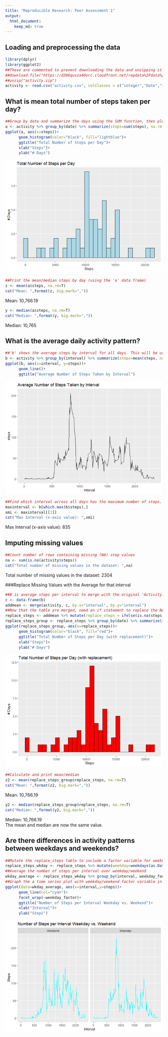 ```yaml
---
title: "Reproducible Research: Peer Assessment 1"
output: 
  html_document:
    keep_md: true
---
```



## Loading and preprocessing the data

```r
library(dplyr)
library(ggplot2)
##These are commented to prevent downloading the data and unzipping it every time you run the code.
##download.file("https://d396qusza40orc.cloudfront.net/repdata%2Fdata%2Factivity.zip", destfile = "activity.zip")
##unzip("activity.zip")
activity <- read.csv("activity.csv", colClasses = c("integer","Date","integer"))
```

## What is mean total number of steps taken per day?

```r
##Group by date and summarize the days using the SUM function, then plot in histogram
a <- activity %>% group_by(date) %>% summarize(steps=sum(steps), na.rm = TRUE)
ggplot(a, aes(x=steps))+
      geom_histogram(color="black", fill="lightblue")+
      ggtitle("Total Number of Steps per Day")+
      xlab("Steps")+
      ylab("# Days")
```

![](PA1_template_files/figure-html/unnamed-chunk-2-1.png)<!-- -->


```r
##Print the mean/median steps by day (using the 'a' data frame)
z <- mean(a$steps, na.rm=T)
cat("Mean: ",format(z, big.mark=","))  
```

Mean:  10,766.19

```r
y <- median(a$steps, na.rm=T)
cat("Median: ",format(y, big.mark=","))
```

Median:  10,765

## What is the average daily activity pattern?

```r
##'b' shows the average steps by interval for all days. This will be used later on.
b <- activity %>% group_by(interval) %>% summarize(steps=mean(steps, na.rm=TRUE))
ggplot(b, aes(x=interval, y=steps))+
      geom_line()+
      ggtitle("Average Number of Steps Taken by Interval")
```

![](PA1_template_files/figure-html/unnamed-chunk-4-1.png)<!-- -->


```r
##Find which interval across all days has the maximum number of steps.
maxinterval <- b[which.max(b$steps),]
xmi <- maxinterval[[1]]
cat("Max Interval (x-axis value): ",xmi)
```

Max Interval (x-axis value):  835

## Imputing missing values

```r
##Count number of rows containing missing (NA) step values
na <- sum(is.na(activity$steps))
cat("Total number of missing values in the dataset: ",na)
```

Total number of missing values in the dataset:  2304

###Replace Missing Values with the Average for that interval

```r
##B is average steps per interval to merge with the original 'Activity' table
c <- data.frame(b)
addmean <- merge(activity, c, by.x="interval", by.y="interval")
##Now that the table are merged, need an if statement to replace the NA values with the mean of that interval.
replace_steps <- addmean %>% mutate(replace_steps = ifelse(is.na(steps.x),steps.y,steps.x))
replace_steps_group <- replace_steps %>% group_by(date) %>% summarize(replace_steps=sum(replace_steps, na.rm=TRUE))
ggplot(replace_steps_group, aes(x=replace_steps))+
      geom_histogram(color="black", fill="red")+
      ggtitle("Total Number of Steps per Day (with replacement)")+
      xlab("Steps")+
      ylab("# Days")
```

![](PA1_template_files/figure-html/unnamed-chunk-7-1.png)<!-- -->


```r
##Calculate and print mean/median
z2 <- mean(replace_steps_group$replace_steps, na.rm=T)
cat("Mean: ",format(z2, big.mark=","))  
```

Mean:  10,766.19

```r
y2 <- median(replace_steps_group$replace_steps, na.rm=T)
cat("Median: ",format(y2, big.mark=","))
```

Median:  10,766.19
\
The mean and median are now the same value.


## Are there differences in activity patterns between weekdays and weekends?

```r
##Mutate the replace_steps table to include a factor variable for weekday vs. weekend
replace_steps_wkday <- replace_steps %>% mutate(weekday=weekdays(as.Date(date)), weekday_factor=factor(weekday %in% c("Saturday","Sunday"), levels=c(TRUE,FALSE), labels=c("Weekend","Weekday")))
##Average the number of steps per interval over weekday/weekend
wkday_average <- replace_steps_wkday %>% group_by(interval, weekday_factor) %>% summarize(steps=mean(replace_steps))
##Graph the a time series plot with weekday/weekend factor variable in different panels
ggplot(data=wkday_average, aes(x=interval,y=steps))+
      geom_line(col="cyan")+
      facet_wrap(~weekday_factor)+
      ggtitle("Number of Steps per Interval Weekday vs. Weekend")+
      xlab("Interval")+
      ylab("Steps")
```

![](PA1_template_files/figure-html/unnamed-chunk-9-1.png)<!-- -->

